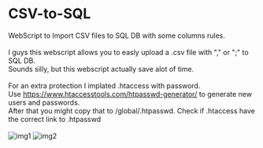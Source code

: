 # CSV-to-SQL
WebScript to Import CSV files to SQL DB with some columns rules.<br>
<br>
I guys this webscript allows you to easly upload a .csv file with "," or ";" to SQL DB.<br>
Sounds silly, but this webscript actually save alot of time.<br>
<br>
For an extra protection I implated .htaccess with password.<br>
Use https://www.htaccesstools.com/htpasswd-generator/ to generate new users and passwords.<br>
After that you might copy that to /global/.htpasswd. Check if .htaccess have the correct link to .htpasswd<br>
<br>
<img src="https://www.nelsoncosta.ovh/public_stuffs/123.png" alt="img1">
<img src="https://www.nelsoncosta.ovh/public_stuffs/312.png" alt="img2">
